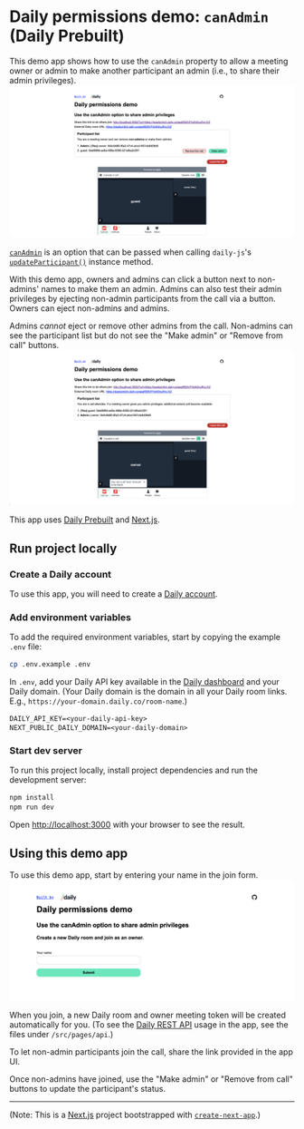 # Daily permissions demo: `canAdmin` (Daily Prebuilt)

This demo app shows how to use the `canAdmin` property to allow a meeting owner or admin to make another participant an admin (i.e., to share their admin privileges).
![Admin view in-call](./public/admin.png)

[`canAdmin`](https://docs.daily.co/reference/daily-js/instance-methods/update-participant#permissions) is an option that can be passed when calling `daily-js`'s [`updateParticipant()`](https://docs.daily.co/reference/daily-js/instance-methods/update-participant) instance method.

With this demo app, owners and admins can click a button next to non-admins' names to make them an admin. Admins can also test their admin privileges by ejecting non-admin participants from the call via a button. Owners can eject non-admins and admins.

Admins _cannot_ eject or remove other admins from the call. Non-admins can see the participant list but do not see the "Make admin" or "Remove from call" buttons.
![Non-admin view in-call](./public/nonadmin.png)

This app uses [Daily Prebuilt](https://www.daily.co/products/prebuilt-video-call-app/) and [Next.js](https://nextjs.org/).

## Run project locally

### Create a Daily account

To use this app, you will need to create a [Daily account](https://dashboard.daily.co/signup).

### Add environment variables

To add the required environment variables, start by copying the example `.env` file:

```bash
cp .env.example .env
```

In `.env`, add your Daily API key available in the [Daily dashboard](https://dashboard.daily.co/developers) and your Daily domain. (Your Daily domain is the domain in all your Daily room links. E.g., `https://your-domain.daily.co/room-name`.)

```
DAILY_API_KEY=<your-daily-api-key>
NEXT_PUBLIC_DAILY_DOMAIN=<your-daily-domain>
```

### Start dev server

To run this project locally, install project dependencies and run the development server:

```bash
npm install
npm run dev
```

Open [http://localhost:3000](http://localhost:3000) with your browser to see the result.

## Using this demo app

To use this demo app, start by entering your name in the join form.
![Homepage](./public/homepage.png)

When you join, a new Daily room and owner meeting token will be created automatically for you. (To see the [Daily REST API](https://docs.daily.co/reference/rest-api) usage in the app, see the files under `/src/pages/api`.)

To let non-admin participants join the call, share the link provided in the app UI.

Once non-admins have joined, use the "Make admin" or "Remove from call" buttons to update the participant's status.

---

(Note: This is a [Next.js](https://nextjs.org/) project bootstrapped with [`create-next-app`](https://github.com/vercel/next.js/tree/canary/packages/create-next-app).)
